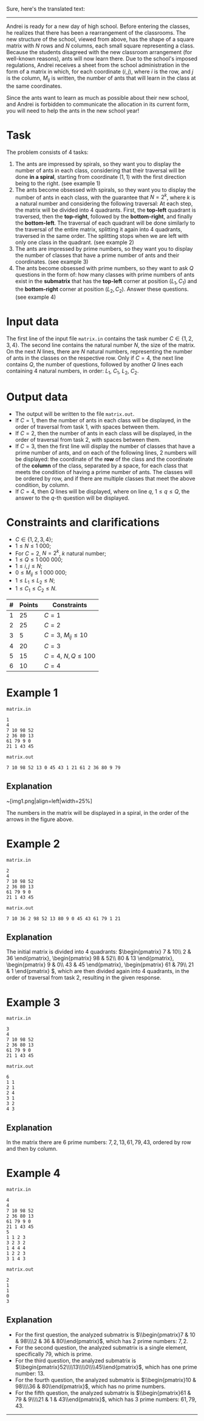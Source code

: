 Sure, here's the translated text:

---
Andrei is ready for a new day of high school. Before entering the classes, he realizes that there has been a rearrangement of the classrooms. The new structure of the school, viewed from above, has the shape of a square matrix with $N$ rows and $N$ columns, each small square representing a class. Because the students disagreed with the new classroom arrangement (for well-known reasons), ants will now learn there. Due to the school's imposed regulations, Andrei receives a sheet from the school administration in the form of a matrix in which, for each coordinate $(i, j)$, where $i$ is the row, and $j$ is the column, $M_{ij}$ is written, the number of ants that will learn in the class at the same coordinates.

Since the ants want to learn as much as possible about their new school, and Andrei is forbidden to communicate the allocation in its current form, you will need to help the ants in the new school year!

# Task

The problem consists of $4$ tasks:
1. The ants are impressed by spirals, so they want you to display the number of ants in each class, considering that their traversal will be done **in a spiral**, starting from coordinate $(1, 1)$ with the first direction being to the right. (see example $1$)
2. The ants become obsessed with spirals, so they want you to display the number of ants in each class, with the guarantee that $N=2^k$, where $k$ is a natural number and considering the following traversal: At each step, the matrix will be divided into 4 quadrants. First, the **top-left** quadrant is traversed, then the **top-right**, followed by the **bottom-right**, and finally the **bottom-left**. The traversal of each quadrant will be done similarly to the traversal of the entire matrix, splitting it again into $4$ quadrants, traversed in the same order. The splitting stops when we are left with only one class in the quadrant. (see example $2$)
3. The ants are impressed by prime numbers, so they want you to display the number of classes that have a prime number of ants and their coordinates. (see example $3$)
4. The ants become obsessed with prime numbers, so they want to ask $Q$ questions in the form of: how many classes with prime numbers of ants exist in the **submatrix** that has the **top-left** corner at position $(L_1, C_1)$ and the **bottom-right** corner at position $(L_2, C_2)$. Answer these questions. (see example $4$)

# Input data

The first line of the input file `matrix.in` contains the task number $C \in \{1, 2, 3, 4\}$.
The second line contains the natural number $N$, the size of the matrix.
On the next $N$ lines, there are $N$ natural numbers, representing the number of ants in the classes on the respective row.
Only if $C=4$, the next line contains $Q$, the number of questions, followed by another $Q$ lines each containing $4$ natural numbers, in order: $L_1$, $C_1$, $L_2$, $C_2$.

# Output data

* The output will be written to the file `matrix.out`.
* If $C=1$, then the number of ants in each class will be displayed, in the order of traversal from task 1, with spaces between them.
* If $C=2$, then the number of ants in each class will be displayed, in the order of traversal from task 2, with spaces between them.
* If $C=3$, then the first line will display the number of classes that have a prime number of ants, and on each of the following lines, $2$ numbers will be displayed: the coordinate of the **row** of the class and the coordinate of the **column** of the class, separated by a space, for each class that meets the condition of having a prime number of ants. The classes will be ordered by row, and if there are multiple classes that meet the above condition, by column.
* If $C=4$, then $Q$ lines will be displayed, where on line $q$, $1 \le q \le Q$, the answer to the $q$-th question will be displayed.

# Constraints and clarifications

* $C \in \{1, 2, 3, 4\}$;
* $1 \le N \le 1 \ 000$;
* For $C=2$, $N=2^k$, $k$ natural number;
* $1 \le Q \le 1 \ 000 \ 000$;
* $1 \le i, j \le N$;
* $0 \le M_{ij} \le 1 \ 000 \ 000$;
* $1 \le L_1 \le L_2 \le N$;
* $1 \le C_1 \le C_2 \le N$.

| # | Points | Constraints |
|----|----|----|
| 1 | 25 | $C=1$ |
| 2 | 25 | $C=2$ |
| 3 | 5 | $C=3$, $M_{ij} \le 10$ |
| 4 | 20 | $C=3$ |
| 5 | 15 | $C=4$, $N, Q \le 100$ |
| 6 | 10 | $C=4$ |

# Example 1

`matrix.in`
```
1
4
7 10 98 52
2 36 80 13
61 79 9 0
21 1 43 45
```

`matrix.out`
```
7 10 98 52 13 0 45 43 1 21 61 2 36 80 9 79
```

## Explanation

~[img1.png|align=left|width=25%]

The numbers in the matrix will be displayed in a spiral, in the order of the arrows in the figure above.

# Example 2

`matrix.in`
```
2
4
7 10 98 52
2 36 80 13
61 79 9 0
21 1 43 45
```

`matrix.out`
```
7 10 36 2 98 52 13 80 9 0 45 43 61 79 1 21
```

## Explanation

The initial matrix is divided into $4$ quadrants: $\\begin{pmatrix}
7 & 10\\\\
2 & 36
\\end{pmatrix},
\\begin{pmatrix}
98 & 52\\\\
80 & 13
\\end{pmatrix},
\\begin{pmatrix}
9 & 0\\\\
43 & 45
\\end{pmatrix},
\\begin{pmatrix}
61 & 79\\\\
21 & 1
\\end{pmatrix}
$, which are then divided again into $4$ quadrants, in the order of traversal from task 2, resulting in the given response.

# Example 3

`matrix.in`
```
3
4
7 10 98 52
2 36 80 13
61 79 9 0
21 1 43 45
```

`matrix.out`
```
6
1 1
2 1
2 4
3 1
3 2
4 3
```

## Explanation

In the matrix there are $6$ prime numbers: $7, 2, 13, 61, 79, 43$, ordered by row and then by column.

# Example 4

`matrix.in`
```
4
4
7 10 98 52
2 36 80 13
61 79 9 0
21 1 43 45
5
1 1 2 3
3 2 3 2
1 4 4 4
1 2 2 3
3 1 4 3
```

`matrix.out`
```
2
1
1
0
3
```

## Explanation

* For the first question, the analyzed submatrix is $\\begin{pmatrix}7 & 10 & 98\\\\2 & 36 & 80\\end{pmatrix}$, which has $2$ prime numbers: $7, 2$.
* For the second question, the analyzed submatrix is a single element, specifically $79$, which is prime.
* For the third question, the analyzed submatrix is $\\begin{pmatrix}52\\\\13\\\\0\\\\45\\end{pmatrix}$, which has one prime number: $13$.
* For the fourth question, the analyzed submatrix is $\\begin{pmatrix}10 & 98\\\\36 & 80\\end{pmatrix}$, which has no prime numbers.
* For the fifth question, the analyzed submatrix is $\\begin{pmatrix}61 & 79 & 9\\\\21 & 1 & 43\\end{pmatrix}$, which has $3$ prime numbers: $61, 79, 43$.

---